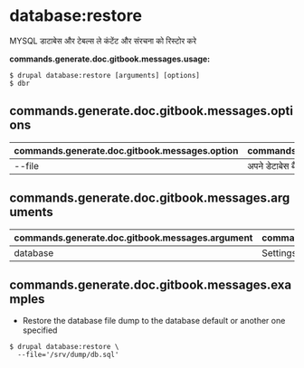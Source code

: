 # database:restore
MYSQL डाटाबेस और टेबल्स ले कंटेंट और संरचना को रिस्टोर करे

**commands.generate.doc.gitbook.messages.usage:**
```
$ drupal database:restore [arguments] [options]
$ dbr  
```

## commands.generate.doc.gitbook.messages.options
commands.generate.doc.gitbook.messages.option | commands.generate.doc.gitbook.messages.details
-------|-------------
--file | अपने डेटाबेस बैकअप फ़ाइल के लिए फ़ाइल नाम

## commands.generate.doc.gitbook.messages.arguments
commands.generate.doc.gitbook.messages.argument | commands.generate.doc.gitbook.messages.details
---------|-------------
database | Settings.php से डाटाबेस कुंजी

## commands.generate.doc.gitbook.messages.examples
* Restore the database file dump to the database default or another one specified
```
$ drupal database:restore \
  --file='/srv/dump/db.sql'

```

